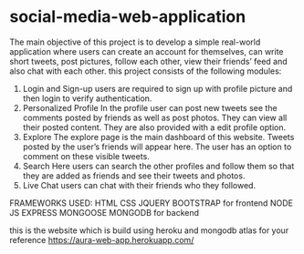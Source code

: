 # social-media-web-application
The main objective of this project is to develop a simple real-world application where users can create an account for themselves, can write short tweets, post pictures, follow each other, view their friends’ feed and also chat with each other.
this project consists of the following modules:
1. Login and Sign-up 
users are required to sign up with profile picture and then login to verify authentication.
2. Personalized Profile	
In the profile user can post new tweets see the comments posted by friends as well as post photos. They can view all their posted content. They are also provided with a edit profile option.
3. Explore
The explore page is the main dashboard of this website. Tweets posted by the user’s friends will appear here. The user has an option to comment on these visible tweets.
4. Search
Here users can search the other profiles and follow them so that they are added as friends and see their tweets and photos.
5. Live Chat
users can chat with their friends who they followed.

 FRAMEWORKS USED:
 HTML CSS JQUERY BOOTSTRAP for frontend
 NODE JS EXPRESS MONGOOSE MONGODB for backend

this is the website which is build using heroku and mongodb atlas for your reference https://aura-web-app.herokuapp.com/
